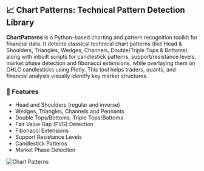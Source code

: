 ## 📈 Chart Patterns: Technical Pattern Detection Library

**ChartPatterns** is a Python-based charting and pattern recognition toolkit for financial data. It detects classical technical chart patterns (like Head & Shoulders, Triangles, Wedges, Channels, Double/Triple Tops & Bottoms) along with inbuilt scripts for candlestick patterns, support/resistance levels, market phase detection and fibonacci extensions, while overlaying them on OHLC candlesticks using Plotly. This tool helps traders, quants, and financial analysts visually identify key market structures.

### 🔧 Features
  * Head and Shoulders (regular and inverse)
  * Wedges, Triangles, Channels and Pennants
  * Double Tops/Bottoms, Triple Tops/Bottoms
  * Fair Value Gap (FVG) Detection
  * Fibonacci Extensions
  * Support Resistance Levels
  * Candlestick Patterns
  * Market Phase Deteciton

![Chart Patterns](https://github.com/user-attachments/assets/166c39d1-ed40-4a4c-bdaa-a8e88ba538e4)
